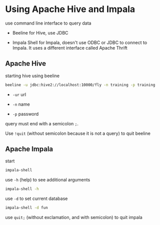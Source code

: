 # Using Apache Hive and Impala

use command line interface to query data

- Beeline for Hive, use JDBC

- Impala Shell for Impala, doesn't use ODBC or JDBC to connect to Impala. It uses a different interface called Apache Thrift

## Apache Hive

starting hive using beeline

```bash
beeline -u jdbc:hive2://localhost:10000/fly -n training -p training
```

- `-ur` url

- `-n` name

- `-p` password

query must end with a semicolon `;`.

Use `!quit` (without semicolon because it is not a query) to quit beeline




## Apache Impala


start 

```bash
impala-shell
```

use `-h` (help) to see additional arguments

```bash
impala-shell -h
```

use `-d` to set current database

```bash
impala-shell -d fun
```

use `quit;` (without exclamation, and with semicolon) to quit impala
